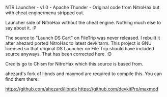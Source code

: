 NTR Launcher - v1.0 - Apache Thunder - Original code from NitroHax but with cheat engine/menu stripped out.

Launcher side of NitroHax without the cheat engine. Nothing much else to say about it. :P

The source to "Launch DS Cart" on FileTrip was never released. I rebuilt it after ahezard ported NitroHax to latest devkitarm. This project is GNU licensed so that original DS Launcher on File Trip should have included source anyways.
That has been corrected here. :D

Credits go to Chism for NitroHax which this source is based from.


ahezard's fork of libnds and maxmod are required to compile this. You can find them there:

https://github.com/ahezard/libnds
https://github.com/devkitPro/maxmod